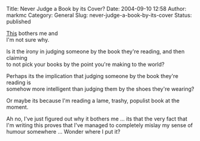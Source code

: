 Title: Never Judge a Book by its Cover?
Date: 2004-09-10 12:58
Author: markmc
Category: General
Slug: never-judge-a-book-by-its-cover
Status: published

[This](http://nat.org/2004/september/#9-September-2004) bothers me and  
I'm not sure why.

Is it the irony in judging someone by the book they're reading, and then
claiming  
to not pick your books by the point you're making to the world?

Perhaps its the implication that judging someone by the book they're
reading is  
somehow more intelligent than judging them by the shoes they're wearing?

Or maybe its because I'm reading a lame, trashy, populist book at the
moment.

Ah no, I've just figured out why it bothers me ... its that the very
fact that  
I'm writing this proves that I've managed to completely mislay my sense
of  
humour somewhere ... Wonder where I put it?
